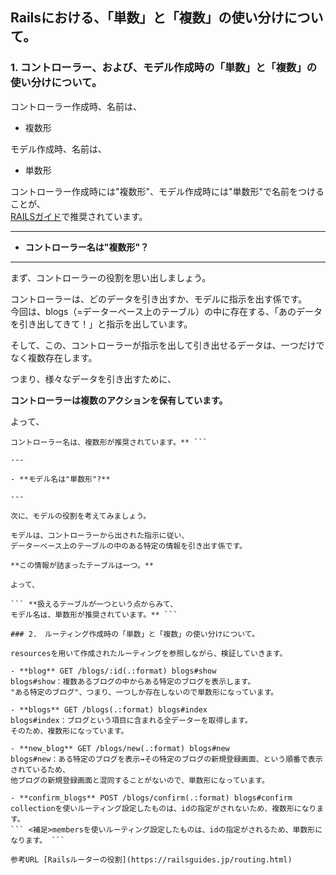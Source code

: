 ## Railsにおける、「単数」と「複数」の使い分けについて。  

### 1. コントローラー、および、モデル作成時の「単数」と「複数」の使い分けについて。

コントローラー作成時、名前は、  

- 複数形  

モデル作成時、名前は、  

- 単数形  

コントローラー作成時には"複数形"、モデル作成時には"単数形"で名前をつけることが、  
[RAILSガイド](https://railsguides.jp/action_controller_overview.html)で推奨されています。

---

- **コントローラー名は"複数形"？**  

  
---


まず、コントローラーの役割を思い出しましょう。  

コントローラーは、どのデータを引き出すか、モデルに指示を出す係です。  
今回は、blogs（=データーベース上のテーブル）の中に存在する、「あのデータを引き出してきて！」と指示を出しています。  

そして、この、コントローラーが指示を出して引き出せるデータは、一つだけでなく複数存在します。

つまり、様々なデータを引き出すために、  

**コントローラーは複数のアクションを保有しています。**  

よって、  

``` **複数のアクションを保有しているという点からみて、  
コントローラー名は、複数形が推奨されています。** ```

---

- **モデル名は"単数形"?**

---

次に、モデルの役割を考えてみましょう。  

モデルは、コントローラーから出された指示に従い、  
データーベース上のテーブルの中のある特定の情報を引き出す係です。  

**この情報が詰まったテーブルは一つ。**  

よって、  

``` **扱えるテーブルが一つという点からみて、  
モデル名は、単数形が推奨されています。** ```

### 2.　ルーティング作成時の「単数」と「複数」の使い分けについて。

resourcesを用いて作成されたルーティングを参照しながら、検証していきます。

- **blog** GET /blogs/:id(.:format) blogs#show  
blogs#show：複数あるブログの中からある特定のブログを表示します。  
"ある特定のブログ"、つまり、一つしか存在しないので単数形になっています。

- **blogs** GET /blogs(.:format) blogs#index  
blogs#index：ブログという項目に含まれる全データーを取得します。  
そのため、複数形になっています。

- **new_blog** GET /blogs/new(.:format) blogs#new  
blogs#new：ある特定のブログを表示→その特定のブログの新規登録画面、という順番で表示されているため、   
他ブログの新規登録画面と混同することがないので、単数形になっています。

- **confirm_blogs** POST /blogs/confirm(.:format) blogs#confirm  
collectionを使いルーティング設定したものは、idの指定がされないため、複数形になります。  
``` <補足>membersを使いルーティング設定したものは、idの指定がされるため、単数形になります。 ```

参考URL [Railsルーターの役割](https://railsguides.jp/routing.html)
